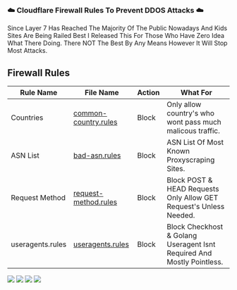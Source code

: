 ### ☁️ Cloudflare Firewall Rules To Prevent DDOS Attacks ☁️

Since Layer 7 Has Reached The Majority Of The Public Nowadays And Kids Sites Are Being Railed Best I Released This For Those Who Have Zero Idea What There Doing. There NOT The Best By Any Means However It Will Stop Most Attacks.

## Firewall Rules

Rule Name | File Name | Action | What For
---- | ---- | ---- | ----
Countries | [common-country.rules](./common-country.rules) | Block | Only allow country's who wont pass much malicous traffic.<br>
ASN List | [bad-asn.rules](./bad-asn.rules) | Block | ASN List Of Most Known Proxyscraping Sites.<br>
Request Method | [request-method.rules](./request-method.rules) | Block | Block POST & HEAD Requests Only Allow GET Request's Unless Needed.<br>
useragents.rules | [useragents.rules](./useragents.rules) | Block | Block Checkhost & Golang Useragent Isnt Required And Mostly Pointless.<br>

![](https://media.discordapp.net/attachments/819747919581675530/829677841292460042/unknown.png) 
![](https://media.discordapp.net/attachments/819747919581675530/829678093706592276/unknown.png) 
![](https://media.discordapp.net/attachments/819747919581675530/829678478278000650/unknown.png) 
![](https://media.discordapp.net/attachments/819747919581675530/829678903131897906/unknown.png) 
